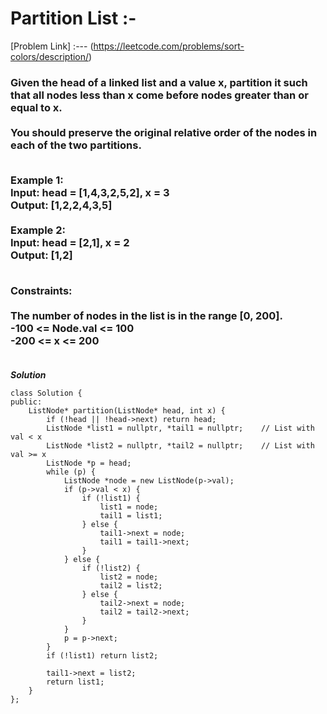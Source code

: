 # Partition List :-

[Problem Link] :--- (https://leetcode.com/problems/sort-colors/description/)

<h3>
Given the head of a linked list and a value x, partition it such that all nodes less than x come before nodes greater than or equal to x.
<br><br>
You should preserve the original relative order of the nodes in each of the two partitions.<br><br>

Example 1:<br>
Input: head = [1,4,3,2,5,2], x = 3<br>
Output: [1,2,2,4,3,5]<br><br>
Example 2:<br>
Input: head = [2,1], x = 2<br>
Output: [1,2]<br><br>
 

Constraints:<br><br>
The number of nodes in the list is in the range [0, 200].<br>
-100 <= Node.val <= 100<br>
-200 <= x <= 200<br><br>
  
</h3>

***Solution***

```
class Solution {
public:
    ListNode* partition(ListNode* head, int x) {
        if (!head || !head->next) return head;
        ListNode *list1 = nullptr, *tail1 = nullptr;    // List with val < x
        ListNode *list2 = nullptr, *tail2 = nullptr;    // List with val >= x
        ListNode *p = head;
        while (p) {
            ListNode *node = new ListNode(p->val);
            if (p->val < x) {
                if (!list1) {
                    list1 = node;
                    tail1 = list1;
                } else {
                    tail1->next = node;
                    tail1 = tail1->next;
                }
            } else {
                if (!list2) {
                    list2 = node;
                    tail2 = list2;
                } else {
                    tail2->next = node;
                    tail2 = tail2->next;
                }
            }
            p = p->next;
        }
        if (!list1) return list2;
        
        tail1->next = list2;
        return list1;
    }
};

```
